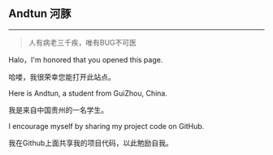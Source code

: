 ## Andtun 河豚
- - -
>人有病老三千疾，唯有BUG不可医

Halo，I'm honored that you opened this page.

哈喽，我很荣幸您能打开此站点。

Here is Andtun, a student from GuiZhou, China.

我是来自中国贵州的一名学生。

I encourage myself by sharing my project code on GitHub.

我在Github上面共享我的项目代码，以此勉励自我。

